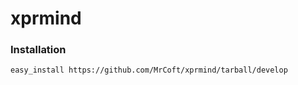 # xprmind

### Installation
```bash
easy_install https://github.com/MrCoft/xprmind/tarball/develop
```
